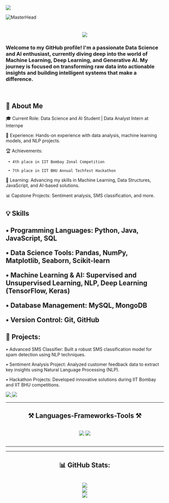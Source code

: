 [![](https://visitcount.itsvg.in/api?id=Adarshmishra5511&icon=0&color=12)](https://visitcount.itsvg.in)

![MasterHead](https://user-images.githubusercontent.com/90236635/232446433-d5540fa2-fe28-4bb8-b929-cdb51fe61336.gif)

<h1 align="center">
    <img src="https://readme-typing-svg.herokuapp.com/?font=Righteous&size=35&center=true&vCenter=true&width=500&height=70&duration=4000&lines=Hi+There!+👋;+I'm+Adarsh+Mishra!;" />
</h1>

<h3 >Welcome to my GitHub profile! I'm a passionate Data Science and AI enthusiast, currently diving deep into the world of Machine Learning, Deep Learning, and Generative AI. My journey is focused on transforming raw data into actionable insights and building intelligent systems that make a difference.</h3>

<br/>

<div>

<h2>🔭 About Me</h2>

<p>🎓 Current Role: Data Science and AI Student | Data Analyst Intern at Internpe</p>

💼 Experience: Hands-on experience with data analysis, machine learning models, and NLP projects.

🏆 Achievements: 

     • 4th place in IIT Bombay Zonal Competition
    
     • 7th place in IIT BHU Annual Techfest Hackathon
    
🌱 Learning: Advancing my skills in Machine Learning, Data Structures, JavaScript, and AI-based solutions.

📊 Capstone Projects: Sentiment analysis, SMS classification, and more.

 </div>

 <div>

<h2>💡 Skills <h2>
 
 • Programming Languages: Python, Java, JavaScript, SQL
 
 • Data Science Tools: Pandas, NumPy, Matplotlib, Seaborn, Scikit-learn
 
 • Machine Learning & AI: Supervised and Unsupervised Learning, NLP, Deep Learning (TensorFlow, Keras)
 
 • Database Management: MySQL, MongoDB
 
 • Version Control: Git, GitHub

 </div>
 <div>
     
   <h2>🚀 Projects:</h2>
     
  • Advanced SMS Classifier: Built a robust SMS classification model for spam detection using NLP techniques.
     
  • Sentiment Analysis Project: Analyzed customer feedback data to extract key insights using Natural Language Processing (NLP).
  
  • Hackathon Projects: Developed innovative solutions during IIT Bombay and IIT BHU competitions.
  
 </div>
 
<div> 
  <a href="adarshmishra5511@gmail.com">
    <img src="https://img.shields.io/badge/Gmail-333333?style=for-the-badge&logo=gmail&logoColor=red" />
  </a>
  <a href="https://www.linkedin.com/in/adarsh-mishra-86b8b8250/" target="_blank">
    <img src="https://img.shields.io/badge/LinkedIn-0077B5?style=for-the-badge&logo=linkedin&logoColor=white" target="_blank" />
  </a>
  </div>

 <hr/>
 
<h2 align="center">⚒ Languages-Frameworks-Tools ⚒</h2>
<br/>
<div align="center">
    <img src="https://skillicons.dev/icons?i=python,java,sql,numpy,pandas,matploit,seaborn,machinelearning" />
    <img src="https://skillicons.dev/icons?i=deeplearning,neuralnetwork,aws,ibmcloud,git,scikitlearn" /><br>
</div>

<br/>
<hr/>

<!--<div align="center">
  <h2>🐍 My Contributions 🐍</h2>
  <br>
  <img alt="snake eating my contributions" src="https://raw.githubusercontent.com/AnujTiwari-Student/AnujTiwari-Student/output/github-contribution-grid-snake.svg" />
  
  <br/><br/><br/>
</div>-->

<hr/>

<div align="center">
  <h2>📊 GitHub Stats:</h2>
  <br/>
  <img src="https://github-readme-stats.vercel.app/api?username=Adarshmishra5511&theme=dark&hide_border=false&include_all_commits=false&count_private=false"/>
  <br/>
  <img src="https://github-readme-streak-stats.herokuapp.com/?user=Adarshmishra5511&theme=dark&hide_border=false"/>
  <br/>
  <img src="https://github-readme-stats.vercel.app/api/top-langs/?username=Adarshmishra55111&theme=dark&hide_border=false&include_all_commits=false&count_private=false&layout=compact"/>
</div>

<br/>

<!--<hr/>

## 💰 You can help me by Donating
[![PayPal](https://img.shields.io/badge/PayPal-00457C?style=for-the-badge&logo=paypal&logoColor=white)](https://paypal.me/anuj2901) 

<br/>
